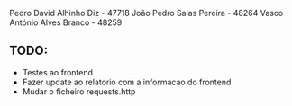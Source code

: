 Pedro David Alhinho Diz - 47718
João Pedro Saias Pereira - 48264
Vasco António Alves Branco - 48259

## TODO:

- Testes ao frontend
- Fazer update ao relatorio com a informacao do frontend
- Mudar o ficheiro requests.http
